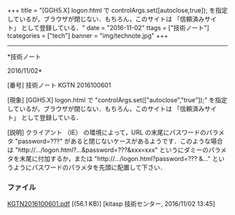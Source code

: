 ﻿+++
title = "[GGH5.X] logon.html で controlArgs.set([autoclose,true]); を指定しているが，ブラウザが閉じない．もちろん，このサイトは 「信頼済みサイト」 として登録している．"
date = "2016-11-02"
ttags = ["技術ノート"]
tcategories = ["tech"]
banner = "img/technote.jpg"
+++

-----------------------------------------------------------------------------------------------------------------------------

*技術ノート

2016/11/02*


[番号]
技術ノート KGTN 2016100601

[現象]
[GGH5.X] logon.html で "controlArgs.set(["autoclose","true"]);"
を指定しているが，ブラウザが閉じない．もちろん，このサイトは
「信頼済みサイト」 として登録している．

[説明]
クライアント （IE） の環境によって，URL の末尾にパスワードのパラメタ
"password=???" があると閉じないケースがあるようです．このような場合は
"http://.../logon.html?...&password=???&xxx=xxx"
というにダミーのパラメタを末尾に付加するか，または
"http://.../logon.html?password=??? &..."
というようにパスワードのパラメタを先頭に配置して下さい．


### ファイル





[KGTN2016100601.pdf](http://techreport.kitasp.net/attachments/download/3140/KGTN2016100601.pdf)
 [(56.1 KB)] [kitasp 技術センター, 2016/11/02
13:45]
